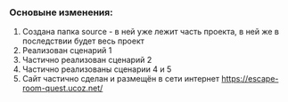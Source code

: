 ### Основыне изменения:

1. Создана папка source - в ней уже лежит часть проекта, в ней же в последствии будет весь проект
2. Реализован сценарий 1
3. Частично реализован сценарий 2
4. Частично реализованы сценарии 4 и 5
5. Сайт частично сделан и размещён в сети интернет https://escape-room-quest.ucoz.net/